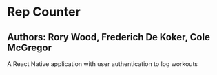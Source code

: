 # Rep Counter
## Authors: Rory Wood, Frederich De Koker, Cole McGregor
A React Native application with user authentication to log workouts

